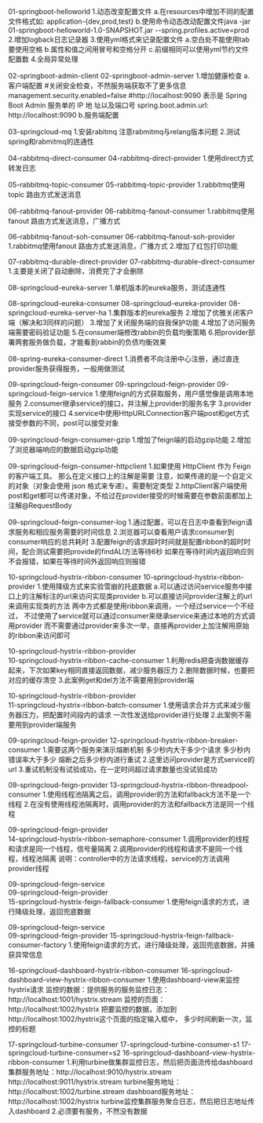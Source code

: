 01-springboot-helloworld
  1.动态改变配置文件
    a.在resources中增加不同的配置文件格式如: application-{dev,prod,test}
    b.使用命令动态改动配置文件java -jar 01-springboot-helloworld-1.0-SNAPSHOT.jar --spring.profiles.active=prod
  2.增加logback日志记录器
  3.使用yml格式来记录配置文件
     a.空白处不能使用tab要使用空格
     b.属性和值之间用冒号和空格分开
     c.前缀相同可以使用yml节约文件配置数
  4.全局异常处理

02-springboot-admin-client
02-springboot-admin-server
  1.增加健康检查
    a.客户端配置
      #关闭安全检查，不然服务端获取不了更多信息
      management.security.enabled=false
      #http://localhost:9090 表示是 Spring Boot Admin 服务单的 IP 地 址以及端口号
      spring.boot.admin.url: http://localhost:9090 
    b.服务端配置
     

03-springcloud-mq
   1.安装rabitmq 注意rabmitmq与relang版本问题
   2.测试spring和rabmitmq的连通性 


04-rabbitmq-direct-consumer
04-rabbitmq-direct-provider
    1.使用direct方式转发日志
    
05-rabbitmq-topic-consumer
05-rabbitmq-topic-provider
    1.rabbitmq使用topic 路由方式发送消息 
    
06-rabbitmq-fanout-provider
06-rabbitmq-fanout-consumer
    1.rabbitmq使用fanout 路由方式发送消息，广播方式

06-rabbitmq-fanout-soh-consumer
06-rabbitmq-fanout-soh-provider
    1.rabbitmq使用fanout 路由方式发送消息，广播方式
    2.增加了红包打印功能
 
 
07-rabbitmq-durable-direct-provider
07-rabbitmq-durable-direct-consumer
    1.主要是关闭了自动删除，消费完了才会删除
   
08-springcloud-eureka-server
    1.单机版本的eureka服务，测试连通性
    
08-springcloud-eureka-consumer
08-springcloud-eureka-provider
08-springcloud-eureka-server-ha
    1.集群版本的eureka服务
    2.增加了优雅关闭客户端（解决和3同样的问题）
    3.增加了关闭服务端的自我保护功能
    4.增加了访问服务端需要密码验证功能
    5.在consumer端修改rabbin的负载均衡策略
    6.把provider部署两套服务做负载，才能看到rabbin的负债均衡效果
    
08-spring-eureka-consumer-direct
    1.消费者不向注册中心注册，通过直连provider服务获得服务，一般用做测试
    
09-springcloud-feign-consumer
09-springcloud-feign-provider
09-springcloud-feign-service
    1.使用feign的方式获取服务，用户感觉像是调用本地服务
    2.consumer继承service的接口，并注解上provider的服务名字
    3.provider实现service的接口
    4.service中使用HttpURLConnection客户端post和get方式接受参数的不同，post可以接受对象
    
09-springcloud-feign-consumer-gzip
    1.增加了feign端的启动gzip功能
    2.增加了浏览器端响应的数据启动gzip功能
    
09-springcloud-feign-consumer-httpclient
    1.如果使用 HttpClient 作为 Feign 的客户端工具。
    那么在定义接口上的注解是需要 注意，如果传递的是一个自定义的对象（对象会使用 json 格式来专递）。需要制定类型
    2.httpClient客户端使用post和get都可以传递对象，不给过在provider接受的时候需要在参数前面都加上注解@RequestBody
    
09-springcloud-feign-consumer-log
    1.通过配置，可以在日志中查看到feign请求服务和相应服务需要的时间信息
    2.浏览器可以查看用户请求consumer到consumer响应的总共耗时 
    3.配置feign的请求超时时间就是配置ribbon的超时时间，配合测试需要把provide的findALl方法等待6秒
    如果在等待时间内返回响应则不会报错，如果在等待时间外返回响应则报错
 
10-springcloud-hystrix-ribbon-consumer
10-springcloud-hystrix-ribbon-provider
    1.使用降级方式来实验雪崩的托底数据
      a.可以通过访问service服务中接口上的注解标注的url来访问实现类provider
      b.可以直接访问provider注解上的url来调用实现类的方法
      两中方式都是使用ribbon来调用，一个经过service一个不经过，
      不过使用了service就可以通过consumer来继承service来通过本地的方式调用provider
      而不需要通过provider来多次一举，直接再provider上加注解用原始的ribbon来访问即可
      
10-springcloud-hystrix-ribbon-provider      
10-springcloud-hystrix-ribbon-cache-consumer
    1.利用redis把查询数据缓存起来，下次如果key相同直接返回数据，减少服务器压力
    2.删除数据时候，也要把对应的缓存清空
    3.此案例get和del方法不需要用到provider端
    
10-springcloud-hystrix-ribbon-provider    
11-springcloud-hystrix-ribbon-batch-consumer
    1.使用请求合并方式来减少服务器压力，把配置时间段内的请求 一次性发送给provider进行处理
    2.此案例不需要用到provider端服务
    
09-springcloud-feign-provider
12-springcloud-hystrix-ribbon-breaker-consumer
    1.需要这两个服务来演示熔断机制
    多少秒内大于多少个请求
    多少秒内错误率大于多少
    熔断之后多少秒内进行重试
    2.这里访问provider是方式service的url
    3.重试机制没有试验成功，在一定时间超过请求数量也没试验成功
    
09-springcloud-feign-provider
13-springcloud-hystrix-ribbon-threadpool-consumer
    1.使用线程池隔离之后，调用provider的方法和fallback方法不是一个线程
    2.在没有使用线程池隔离时，调用provider的方法和fallback方法是同一个线程
    
09-springcloud-feign-provider    
14-springcloud-hystrix-ribbon-semaphore-consumer
    1.调用provider的线程和请求是同一个线程，信号量隔离
    2.调用provider的线程和请求不是同一个线程，线程池隔离 
        说明：controller中的方法请求线程，service的方法调用provider线程
  
09-springcloud-feign-service      
09-springcloud-feign-provider  
15-springcloud-hystrix-feign-fallback-consumer
    1.使用feign请求的方式，进行降级处理，返回兜底数据
 
09-springcloud-feign-service      
09-springcloud-feign-provider 
15-springcloud-hystrix-feign-fallback-consumer-factory
    1.使用feign请求的方式，进行降级处理，返回兜底数据，并捕获异常信息
    
16-springcloud-dashboard-hystrix-ribbon-consumer
16-springcloud-dashboard-view-hystrix-ribbon-consumer
    1.使用dashboard-view来监控hystrix请求
    监控的数据：提供服务的服务监控日志：http://localhost:1001/hystrix.stream
    监控的页面：http://localhost:1002/hystrix
    把要监控的数据，添加到http://localhost:1002/hystrix这个页面的指定输入框中，
    多少时间刷新一次，监控的标题
    
17-springcloud-turbine-consumer
17-springcloud-turbine-consumer-s1
17-springcloud-turbine-consumer=s2
16-springcloud-dashboard-view-hystrix-ribbon-consumer
    1.利用turbine做集群监控日志，然后把页面流传给dashboard
    集群服务地址：http://localhost:9010/hystrix.stream
                   http://localhost:9011/hystrix.stream
    turbine服务地址：http://localhost:1002/turbine.stream
    dashboard服务地址：http://localhost:1002/hystrix
    turbine监控集群服务聚合日志，然后把日志地址传入dashboard
    2.必须要有服务，不然没有数据